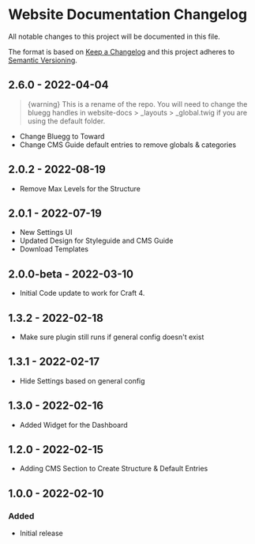 # Website Documentation Changelog

All notable changes to this project will be documented in this file.

The format is based on [Keep a Changelog](http://keepachangelog.com/) and this project adheres to [Semantic Versioning](http://semver.org/).

## 2.6.0 - 2022-04-04

> {warning} This is a rename of the repo. You will need to change the bluegg handles in website-docs > _layouts > _global.twig if you are using the default folder.

-   Change Bluegg to Toward
-   Change CMS Guide default entries to remove globals & categories

## 2.0.2 - 2022-08-19

-   Remove Max Levels for the Structure

## 2.0.1 - 2022-07-19

-   New Settings UI
-   Updated Design for Styleguide and CMS Guide
-   Download Templates

## 2.0.0-beta - 2022-03-10

-   Initial Code update to work for Craft 4.

## 1.3.2 - 2022-02-18

-   Make sure plugin still runs if general config doesn't exist

## 1.3.1 - 2022-02-17

-   Hide Settings based on general config

## 1.3.0 - 2022-02-16

-   Added Widget for the Dashboard

## 1.2.0 - 2022-02-15

-   Adding CMS Section to Create Structure & Default Entries

## 1.0.0 - 2022-02-10

### Added

-   Initial release
